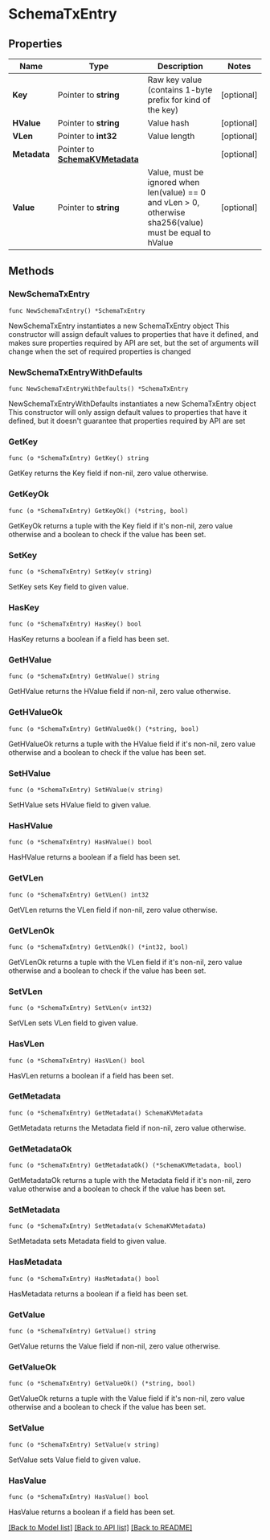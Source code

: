 # SchemaTxEntry

## Properties

Name | Type | Description | Notes
------------ | ------------- | ------------- | -------------
**Key** | Pointer to **string** | Raw key value (contains 1-byte prefix for kind of the key) | [optional] 
**HValue** | Pointer to **string** | Value hash | [optional] 
**VLen** | Pointer to **int32** | Value length | [optional] 
**Metadata** | Pointer to [**SchemaKVMetadata**](SchemaKVMetadata.md) |  | [optional] 
**Value** | Pointer to **string** | Value, must be ignored when len(value) &#x3D;&#x3D; 0 and vLen &gt; 0, otherwise sha256(value) must be equal to hValue | [optional] 

## Methods

### NewSchemaTxEntry

`func NewSchemaTxEntry() *SchemaTxEntry`

NewSchemaTxEntry instantiates a new SchemaTxEntry object
This constructor will assign default values to properties that have it defined,
and makes sure properties required by API are set, but the set of arguments
will change when the set of required properties is changed

### NewSchemaTxEntryWithDefaults

`func NewSchemaTxEntryWithDefaults() *SchemaTxEntry`

NewSchemaTxEntryWithDefaults instantiates a new SchemaTxEntry object
This constructor will only assign default values to properties that have it defined,
but it doesn't guarantee that properties required by API are set

### GetKey

`func (o *SchemaTxEntry) GetKey() string`

GetKey returns the Key field if non-nil, zero value otherwise.

### GetKeyOk

`func (o *SchemaTxEntry) GetKeyOk() (*string, bool)`

GetKeyOk returns a tuple with the Key field if it's non-nil, zero value otherwise
and a boolean to check if the value has been set.

### SetKey

`func (o *SchemaTxEntry) SetKey(v string)`

SetKey sets Key field to given value.

### HasKey

`func (o *SchemaTxEntry) HasKey() bool`

HasKey returns a boolean if a field has been set.

### GetHValue

`func (o *SchemaTxEntry) GetHValue() string`

GetHValue returns the HValue field if non-nil, zero value otherwise.

### GetHValueOk

`func (o *SchemaTxEntry) GetHValueOk() (*string, bool)`

GetHValueOk returns a tuple with the HValue field if it's non-nil, zero value otherwise
and a boolean to check if the value has been set.

### SetHValue

`func (o *SchemaTxEntry) SetHValue(v string)`

SetHValue sets HValue field to given value.

### HasHValue

`func (o *SchemaTxEntry) HasHValue() bool`

HasHValue returns a boolean if a field has been set.

### GetVLen

`func (o *SchemaTxEntry) GetVLen() int32`

GetVLen returns the VLen field if non-nil, zero value otherwise.

### GetVLenOk

`func (o *SchemaTxEntry) GetVLenOk() (*int32, bool)`

GetVLenOk returns a tuple with the VLen field if it's non-nil, zero value otherwise
and a boolean to check if the value has been set.

### SetVLen

`func (o *SchemaTxEntry) SetVLen(v int32)`

SetVLen sets VLen field to given value.

### HasVLen

`func (o *SchemaTxEntry) HasVLen() bool`

HasVLen returns a boolean if a field has been set.

### GetMetadata

`func (o *SchemaTxEntry) GetMetadata() SchemaKVMetadata`

GetMetadata returns the Metadata field if non-nil, zero value otherwise.

### GetMetadataOk

`func (o *SchemaTxEntry) GetMetadataOk() (*SchemaKVMetadata, bool)`

GetMetadataOk returns a tuple with the Metadata field if it's non-nil, zero value otherwise
and a boolean to check if the value has been set.

### SetMetadata

`func (o *SchemaTxEntry) SetMetadata(v SchemaKVMetadata)`

SetMetadata sets Metadata field to given value.

### HasMetadata

`func (o *SchemaTxEntry) HasMetadata() bool`

HasMetadata returns a boolean if a field has been set.

### GetValue

`func (o *SchemaTxEntry) GetValue() string`

GetValue returns the Value field if non-nil, zero value otherwise.

### GetValueOk

`func (o *SchemaTxEntry) GetValueOk() (*string, bool)`

GetValueOk returns a tuple with the Value field if it's non-nil, zero value otherwise
and a boolean to check if the value has been set.

### SetValue

`func (o *SchemaTxEntry) SetValue(v string)`

SetValue sets Value field to given value.

### HasValue

`func (o *SchemaTxEntry) HasValue() bool`

HasValue returns a boolean if a field has been set.


[[Back to Model list]](../README.md#documentation-for-models) [[Back to API list]](../README.md#documentation-for-api-endpoints) [[Back to README]](../README.md)


